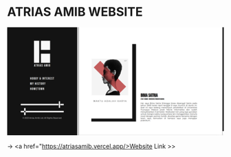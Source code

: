 # ATRIAS AMIB WEBSITE


<img class="round" src="https://github.com/satriaer77/atriasamib/blob/main/assets/images/cover.png">

-> <a href="https://atriasamib.vercel.app/>Website Link >></a>
